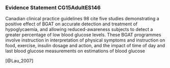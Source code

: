### Evidence Statement CG15AdultES146
Canadian clinical practice guidelines 98 cite five studies demonstrating a positive effect of BGAT on accurate detection and treatment of hypoglycaemia, and allowing reduced-awareness subjects to detect a greater percentage of low blood glucose levels. These BGAT programmes involve instruction in interpretation of physical symptoms and instruction on food, exercise, insulin dosage and action, and the impact of time of day and last blood glucose measurements on estimations of blood glucose



[@Lau_2007]
